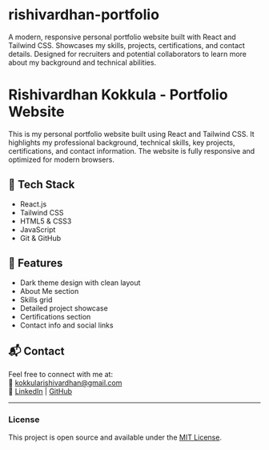 # rishivardhan-portfolio
A modern, responsive personal portfolio website built with React and Tailwind CSS. Showcases my skills, projects, certifications, and contact details. Designed for recruiters and potential collaborators to learn more about my background and technical abilities.
# Rishivardhan Kokkula - Portfolio Website

This is my personal portfolio website built using React and Tailwind CSS. It highlights my professional background, technical skills, key projects, certifications, and contact information. The website is fully responsive and optimized for modern browsers.

## 🔧 Tech Stack
- React.js
- Tailwind CSS
- HTML5 & CSS3
- JavaScript
- Git & GitHub

## 📌 Features
- Dark theme design with clean layout
- About Me section
- Skills grid
- Detailed project showcase
- Certifications section
- Contact info and social links

## 📬 Contact
Feel free to connect with me at:  
📧 kokkularishivardhan@gmail.com  
🔗 [LinkedIn](#) | [GitHub](#)

---

### License
This project is open source and available under the [MIT License](LICENSE).
